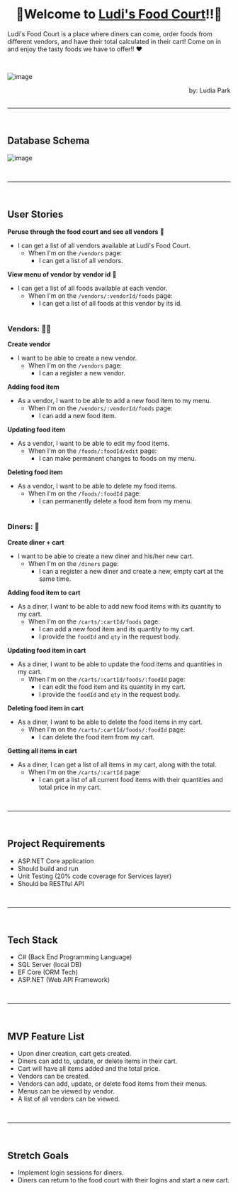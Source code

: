 <br />

# <div align="center">🍕Welcome to <ins>Ludi's Food Court</ins>!!🍔<div>
Ludi's Food Court is a place where diners can come, order foods from different vendors, and have their total calculated in their cart!
Come on in and enjoy the tasty foods we have to offer!!  ❤️

<br />


![image](https://github.com/user-attachments/assets/fe425760-9347-406c-963a-cd553b352adc)

<div align="right">by: Ludia Park</div> 

<br />

***
 <br />

## Database Schema

![image](https://github.com/user-attachments/assets/221ca8ad-13ac-43d5-95cd-84189013d6b0)



<br />

***

<br />

## User Stories

<strong>Peruse through the food court and see all vendors</strong> 🏪
* I can get a list of all vendors available at Ludi's Food Court.
  * When I'm on the `/vendors` page:
    * I can get a list of all vendors.


<strong>View menu of vendor by vendor id</strong> 🍜
* I can get a list of all foods available at each vendor.
  * When I'm on the `/vendors/:vendorId/foods` page:
    * I can get a list of all foods at this vendor by its id.

#

### Vendors: 👨‍🍳

<strong>Create vendor</strong> 
* I want to be able to create a new vendor.
  * When I'm on the `/vendors` page:
    * I can a register a new vendor.

<strong>Adding food item</strong>
* As a vendor, I want to be able to add a new food item to my menu.
  * When I'm on the `/vendors/:vendorId/foods` page:
    * I can add a new food item.
   
<strong>Updating food item</strong>
* As a vendor, I want to be able to edit my food items.
  * When I'm on the `/foods/:foodId/edit` page:
    * I can make permanent changes to foods on my menu.

<strong>Deleting food item</strong>
* As a vendor, I want to be able to delete my food items.
  * When I'm on the `/foods/:foodId` page:
    * I can permanently delete a food item from my menu.
      
#

### Diners: 🫃

<strong>Create diner + cart</strong>
* I want to be able to create a new diner and his/her new cart.
  * When I'm on the `/diners` page:
    * I can a register a new diner and create a new, empty cart at the same time.

<strong>Adding food item to cart</strong>
* As a diner, I want to be able to add new food items with its quantity to my cart.
  * When I'm on the `/carts/:cartId/foods` page:
    * I can add a new food item and its quantity to my cart.
    * I provide the `foodId` and `qty` in the request body.

<strong>Updating food item in cart</strong>
* As a diner, I want to be able to update the food items and quantities in my cart.
  * When I'm on the `/carts/:cartId/foods/:foodId` page:
    * I can edit the food item and its quantity in my cart.
    * I provide the `foodId` and `qty` in the request body.

<strong>Deleting food item in cart</strong>
* As a diner, I want to be able to delete the food items in my cart.
  * When I'm on the `/carts/:cartId/foods/:foodId` page:
    * I can delete the food item from my cart.

<strong>Getting all items in cart</strong>
* As a diner, I can get a list of all items in my cart, along with the total.
  * When I'm on the `/carts/:cartId` page:
    * I can get a list of all current food items with their quantities and total price in my cart. 

<br />

***

<br />

## Project Requirements
* ASP.NET Core application
* Should build and run
* Unit Testing (20% code coverage for Services layer)
* Should be RESTful API

<br />

***

<br />

## Tech Stack
* C# (Back End Programming Language)
* SQL Server (local DB)
* EF Core (ORM Tech)
* ASP.NET (Web API Framework)

<br />

***

<br />

## MVP Feature List
* Upon diner creation, cart gets created.
* Diners can add to, update, or delete items in their cart.
* Cart will have all items added and the total price.
* Vendors can be created.
* Vendors can add, update, or delete food items from their menus.
* Menus can be viewed by vendor.
* A list of all vendors can be viewed.

<br />

***

<br />

## Stretch Goals
* Implement login sessions for diners.
* Diners can return to the food court with their logins and start a new cart.


<br />


   


